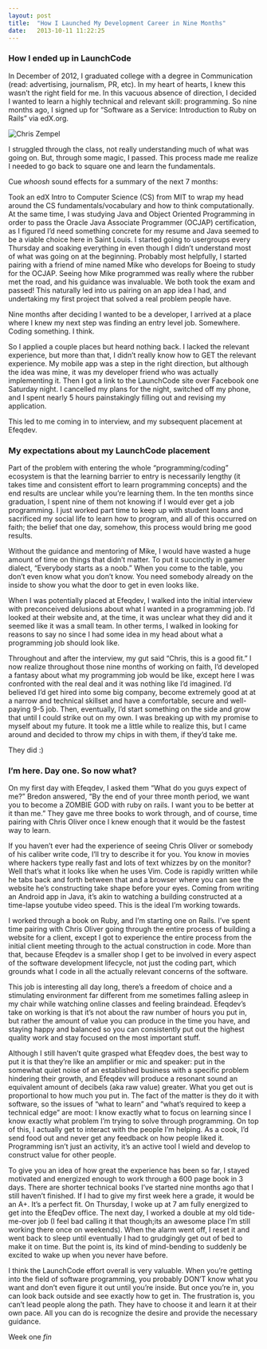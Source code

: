 ```yaml
---
layout: post
title:  "How I Launched My Development Career in Nine Months"
date:   2013-10-11 11:22:25
---
```


### How I ended up in LaunchCode

In December of 2012, I graduated college with a degree in Communication (read: advertising, journalism, PR, etc). In my heart of hearts, I knew this wasn’t the right field for me. In this vacuous absence of direction, I decided I wanted to learn a highly technical and relevant skill: programming. So nine months ago, I signed up for “Software as a Service: Introduction to Ruby on Rails” via edX.org.

![Chris Zempel](http://www.efeqdev.com/wp-content/uploads/2013/10/Zempel2-smaller-300x200.jpg)

I struggled through the class, not really understanding much of what was going on. But, through some magic, I passed. This process made me realize I needed to go back to square one and learn the fundamentals.

Cue *whoosh* sound effects for a summary of the next 7 months:

Took an edX Intro to Computer Science (CS) from MIT to wrap my head around the CS fundamentals/vocabulary and how to think computationally. At the same time, I was studying Java and Object Oriented Programming in order to pass the Oracle Java Associate Programmer (OCJAP) certification, as I figured I’d need something concrete for my resume and Java seemed to be a viable choice here in Saint Louis. I started going to usergroups every Thursday and soaking everything in even though I didn’t understand most of what was going on at the beginning. Probably most helpfully, I started pairing with a friend of mine named Mike who develops for Boeing to study for the OCJAP. Seeing how Mike programmed was really where the rubber met the road, and his guidance was invaluable. We both took the exam and passed! This naturally led into us pairing on an app idea I had, and undertaking my first project that solved a real problem people have.

Nine months after deciding I wanted to be a developer, I arrived at a place where I knew my next step was finding an entry level job. Somewhere. Coding something. I think.

So I applied a couple places but heard nothing back. I lacked the relevant experience, but more than that, I didn’t really know how to GET the relevant experience. My mobile app was a step in the right direction, but although the idea was mine, it was my developer friend who was actually implementing it. Then I got a link to the LaunchCode site over Facebook one Saturday night. I cancelled my plans for the night, switched off my phone, and I spent nearly 5 hours painstakingly filling out and revising my application.

This led to me coming in to interview, and my subsequent placement at Efeqdev.

### My expectations about my LaunchCode placement

Part of the problem with entering the whole “programming/coding” ecosystem is that the learning barrier to entry is necessarily lengthy (it takes time and consistent effort to learn programming concepts) and the end results are unclear while you’re learning them. In the ten months since graduation, I spent nine of them not knowing if I would ever get a job programming. I just worked part time to keep up with student loans and sacrificed my social life to learn how to program, and all of this occurred on faith; the belief that one day, somehow, this process would bring me good results.

Without the guidance and mentoring of Mike, I would have wasted a huge amount of time on things that didn’t matter. To put it succinctly in gamer dialect, “Everybody starts as a noob.” When you come to the table, you don’t even know what you don’t know. You need somebody already on the inside to show you what the door to get in even looks like.

When I was potentially placed at Efeqdev, I walked into the initial interview with preconceived delusions about what I wanted in a programming job. I’d looked at their website and, at the time, it was unclear what they did and it seemed like it was a small team. In other terms, I walked in looking for reasons to say no since I had some idea in my head about what a programming job should look like.

Throughout and after the interview, my gut said “Chris, this is a good fit.” I now realize throughout those nine months of working on faith, I’d developed a fantasy about what my programming job would be like, except here I was confronted with the real deal and it was nothing like I’d imagined. I’d believed I’d get hired into some big company, become extremely good at at a narrow and technical skillset and have a comfortable, secure and well-paying 9-5 job. Then, eventually, I’d start something on the side and grow that until I could strike out on my own. I was breaking up with my promise to myself about my future. It took me a little while to realize this, but I came around and decided to throw my chips in with them, if they’d take me.

They did :)

### I’m here. Day one. So now what?

On my first day with Efeqdev, I asked them “What do you guys expect of me?” Bredon answered, “By the end of your three month period, we want you to become a ZOMBIE GOD with ruby on rails. I want you to be better at it than me.” They gave me three books to work through, and of course, time pairing with Chris Oliver once I knew enough that it would be the fastest way to learn.

If you haven’t ever had the experience of seeing Chris Oliver or somebody of his caliber write code, I’ll try to describe it for you. You know in movies where hackers type really fast and lots of text whizzes by on the monitor? Well that’s what it looks like when he uses Vim. Code is rapidly written while he tabs back and forth between that and a browser where you can see the website he’s constructing take shape before your eyes. Coming from writing an Android app in Java, it’s akin to watching a building constructed at a time-lapse youtube video speed. This is the ideal I’m working towards.

I worked through a book on Ruby, and I’m starting one on Rails. I’ve spent time pairing with Chris Oliver going through the entire process of building a website for a client, except I got to experience the entire process from the initial client meeting through to the actual construction in code. More than that, because Efeqdev is a smaller shop I get to be involved in every aspect of the software development lifecycle, not just the coding part, which grounds what I code in all the actually relevant concerns of the software.

This job is interesting all day long, there’s a freedom of choice and a stimulating environment far different from me sometimes falling asleep in my chair while watching online classes and feeling braindead. Efeqdev’s take on working is that it’s not about the raw number of hours you put in, but rather the amount of value you can produce in the time you have, and staying happy and balanced so you can consistently put out the highest quality work and stay focused on the most important stuff.

Although I still haven’t quite grasped what Efeqdev does, the best way to put it is that they’re like an amplifier or mic and speaker: put in the somewhat quiet noise of an established business with a specific problem hindering their growth, and Efeqdev will produce a resonant sound an equivalent amount of decibels (aka raw value) greater. What you get out is proportional to how much you put in. The fact of the matter is they do it with software, so the issues of “what to learn” and “what’s required to keep a technical edge” are moot: I know exactly what to focus on learning since I know exactly what problem I’m trying to solve through programming. On top of this, I actually get to interact with the people I’m helping. As a cook, I’d send food out and never get any feedback on how people liked it. Programming isn’t just an activity, it’s an active tool I wield and develop to construct value for other people.

To give you an idea of how great the experience has been so far, I stayed motivated and energized enough to work through a 600 page book in 3 days. There are shorter technical books I’ve started nine months ago that I still haven’t finished. If I had to give my first week here a grade, it would be an A+. It’s a perfect fit. On Thursday, I woke up at 7 am fully energized to get into the EfeqDev office. The next day, I worked a double at my old tide-me-over job (I feel bad calling it that though;its an awesome place I’m still working there once on weekends). When the alarm went off, I reset it and went back to sleep until eventually I had to grudgingly get out of bed to make it on time. But the point is, its kind of mind-bending to suddenly be excited to wake up when you never have before.

I think the LaunchCode effort overall is very valuable. When you’re getting into the field of software programming, you probably DON’T know what you want and don’t even figure it out until you’re inside. But once you’re in, you can look back outside and see exactly how to get in. The frustration is, you can’t lead people along the path. They have to choose it and learn it at their own pace. All you can do is recognize the desire and provide the necessary guidance.

Week one *fin*



